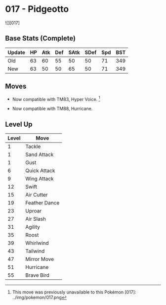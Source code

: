 # 017 - Pidgeotto
![][017]

## Base Stats (Complete)

Update | HP | Atk | Def | SAtk | SDef | Spd | BST
---    | ---| --- | --- | ---  | ---  | --- | ---
Old    | 63 |  60 |  55 |  50  |  50  |  71  |  349
New    | 63 |  50 |  50 |  65  |  50  |  71  |  349

## Moves

 - Now compatible with TM83, Hyper Voice. [^1]

 - Now compatible with TM88, Hurricane.

## Level Up

Level | Move
---   | ---
  1   | Tackle
  1   | Sand Attack
  1   | Gust
  6   | Quick Attack
  9   | Wing Attack
 12   | Swift
 15   | Air Cutter
 19   | Feather Dance
 23   | Uproar
 27   | Air Slash
 31   | Agility
 35   | Roost
 39   | Whirlwind
 43   | Tailwind
 47   | Mirror Move
 51   | Hurricane
 55   | Brave Bird

[^1]: This move was previously unavailable to this Pokémon
[017]: ../img/pokemon/017.png
